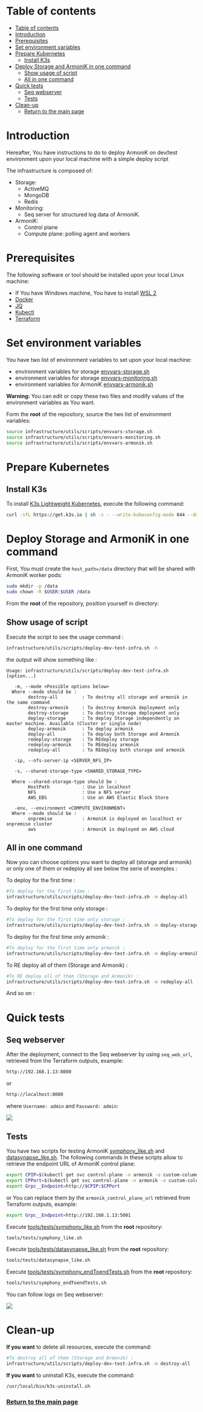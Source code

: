 # Table of contents

- [Table of contents](#table-of-contents)
- [Introduction](#introduction)
- [Prerequisites](#prerequisites)
- [Set environment variables](#set-environment-variables)
- [Prepare Kubernetes](#prepare-kubernetes)
    - [Install K3s](#install-k3s)
- [Deploy Storage and ArmoniK in one command](#deploy-storage-and-armonik-in-one-command)
    - [Show usage of script](#show-usage-of-script)
    - [All in one command](#all-in-one-command)
- [Quick tests](#quick-tests)
    - [Seq webserver](#seq-webserver)
    - [Tests](#tests)
- [Clean-up](#clean-up)
    - [Return to the main page](#return-to-the-main-page)

# Introduction

Hereafter, You have instructions to do to deploy ArmoniK on dev/test environment upon your local machine with a simple
deploy script

The infrastructure is composed of:

* Storage:
    * ActiveMQ
    * MongoDB
    * Redis
* Monitoring:
    * Seq server for structured log data of ArmoniK.
* ArmoniK:
    * Control plane
    * Compute plane: polling agent and workers

# Prerequisites

The following software or tool should be installed upon your local Linux machine:

* If You have Windows machine, You have to install [WSL 2](../../docs/kubernetes/localhost/wsl2.md)
* [Docker](https://docs.docker.com/engine/install/)
* [JQ](https://stedolan.github.io/jq/download/)
* [Kubectl](https://kubernetes.io/docs/tasks/tools/install-kubectl-linux/)
* [Terraform](https://learn.hashicorp.com/tutorials/terraform/install-cli)

# Set environment variables

You have two list of environment variables to set upon your local machine:

* environment variables for storage [envvars-storage.sh](../utils/scripts/envvars-storage.sh)
* environment variables for storage [envvars-monitoring.sh](../utils/scripts/envvars-monitoring.sh)
* environment variables for ArmoniK [envvars-armonik.sh](../utils/scripts/envvars-armonik.sh)

**Warning:** You can edit or copy these two files and modify values of the environment variables as You want.

Form the **root** of the repository, source the two list of environment variables:

```bash
source infrastructure/utils/scripts/envvars-storage.sh
source infrastructure/utils/scripts/envvars-monitoring.sh
source infrastructure/utils/scripts/envvars-armonik.sh
```

# Prepare Kubernetes

## Install K3s

To install [K3s Lightweight Kubernetes](https://rancher.com/docs/k3s/latest/en/), execute the following command:

```bash
curl -sfL https://get.k3s.io | sh -s - --write-kubeconfig-mode 644 --docker --write-kubeconfig ~/.kube/config
```

# Deploy Storage and ArmoniK in one command

First, You must create the `host_path=/data` directory that will be shared with ArmoniK worker pods:

```bash
sudo mkdir -p /data
sudo chown -R $USER:$USER /data
```

From the **root** of the repository, position yourself in directory:

## Show usage of script

Execute the script to see the usage command :

```bash
infrastructure/utils/scripts/deploy-dev-test-infra.sh -h
```

the output will show something like :

```
Usage: infrastructure/utils/scripts/deploy-dev-test-infra.sh [option...]

   -m, --mode <Possible options below>
  Where --mode should be :
        destroy-all         : To destroy all storage and armonik in the same command
        destroy-armonik     : To destroy Armonik deployment only
        destroy-storage     : To destroy storage deployment only
        deploy-storage      : To deploy Storage independently on master machine. Available (Cluster or single node)
        deploy-armonik      : To deploy armonik
        deploy-all          : To deploy both Storage and Armonik
        redeploy-storage    : To REdeploy storage
        redeploy-armonik    : To REdeploy armonik
        redeploy-all        : To REdeploy both storage and armonik

   -ip, --nfs-server-ip <SERVER_NFS_IP>

   -s, --shared-storage-type <SHARED_STORAGE_TYPE>

  Where --shared-storage-type should be :
        HostPath            : Use in localhost
        NFS                 : Use a NFS server
        AWS_EBS             : Use an AWS Elastic Block Store

   -env, --environment <COMPUTE_ENVIRONMENT>
  Where --mode should be :
        onpremise           : ArmoniK is deployed on localhost or onpremise cluster
        aws                 : ArmoniK is deployed on AWS cloud
```

## All in one command

Now you can choose options you want to deploy all (storage and armonik) or only one of them or redeploy all see below
the serie of exemples :

To deploy for the first time :

```bash
#To deploy for the first time :
infrastructure/utils/scripts/deploy-dev-test-infra.sh -m deploy-all
```

To deploy for the first time only storage :

```bash
#To deploy for the first time only storage :
infrastructure/utils/scripts/deploy-dev-test-infra.sh -m deploy-storage
```

To deploy for the first time only armonik :

```bash
#To deploy for the first time only armonik :
infrastructure/utils/scripts/deploy-dev-test-infra.sh -m deploy-armonik
```

To RE deploy all of them (Storage and Armonik) :

```bash
#To RE deploy all of them (Storage and Armonik) :
infrastructure/utils/scripts/deploy-dev-test-infra.sh -m redeploy-all
```

And so on :

# Quick tests

## Seq webserver

After the deployment, connect to the Seq webserver by using `seq_web_url`, retrieved from the Terraform outputs,
example:

```bash
http://192.168.1.13:8080
```

or

```bash
http://localhost:8080
```

where `Username: admin` and `Password: admin`:

![](../quick-deploy/localhost/images/seq_auth.png)

## Tests

You have two scripts for testing ArmoniK [symphony_like.sh](../../tools/tests/symphony_like.sh)
and [datasynapse_like.sh](../../tools/tests/datasynapse_like.sh). The following commands in these scripts allow to
retrieve the endpoint URL of ArmoniK control plane:

```bash
export CPIP=$(kubectl get svc control-plane -n armonik -o custom-columns="IP:.spec.clusterIP" --no-headers=true)
export CPPort=$(kubectl get svc control-plane -n armonik -o custom-columns="PORT:.spec.ports[*].port" --no-headers=true)
export Grpc__Endpoint=http://$CPIP:$CPPort
```

or You can replace them by the `armonik_control_plane_url` retrieved from Terraform outputs, example:

```bash
export Grpc__Endpoint=http://192.168.1.13:5001
```

Execute [tools/tests/symphony_like.sh](../../tools/tests/symphony_like.sh) from the **root** repository:

```bash
tools/tests/symphony_like.sh
```

Execute [tools/tests/datasynapse_like.sh](../../tools/tests/datasynapse_like.sh) from the **root** repository:

```bash
tools/tests/datasynapse_like.sh
```

Execute [tools/tests/symphony_endToendTests.sh](../../tools/tests/symphony_endToendTests.sh) from the **root**
repository:

```bash
tools/tests/symphony_endToendTests.sh
```

You can follow logs on Seq webserver:

![](../quick-deploy/localhost/images/seq.png)

# Clean-up

**If you want** to delete all resources, execute the command:

```bash
#To destroy all of them (Storage and Armonik) :
infrastructure/utils/scripts/deploy-dev-test-infra.sh -m destroy-all
```

**If you want** to uninstall K3s, execute the command:

```bash
/usr/local/bin/k3s-uninstall.sh
```

### [Return to the main page](../README.md)
